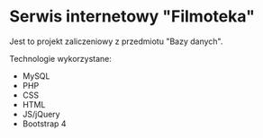 # Serwis internetowy "Filmoteka"
<p>Jest to projekt zaliczeniowy z przedmiotu "Bazy danych".</p>
<p>Technologie wykorzystane:</p>
<ul>
  <li>MySQL</li>
  <li>PHP</li>
  <li>CSS</li>
  <li>HTML</li>
  <li>JS/jQuery</li>
  <li>Bootstrap 4</li>
</ul>
